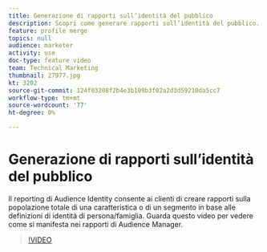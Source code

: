 ```yaml
---
title: Generazione di rapporti sull’identità del pubblico
description: Scopri come generare rapporti sull’identità del pubblico. Questo tipo di reporting in Audience Manager consente di creare rapporti sulla popolazione totale di una caratteristica o di un segmento in base alle definizioni di identità della persona o della famiglia.
feature: profile merge
topics: null
audience: marketer
activity: use
doc-type: feature video
team: Technical Marketing
thumbnail: 27977.jpg
kt: 3202
source-git-commit: 124f03208f2b4e3b109b3f02a2d3d59210da5cc7
workflow-type: tm+mt
source-wordcount: '77'
ht-degree: 0%

---
```



# Generazione di rapporti sull’identità del pubblico

Il reporting di Audience Identity consente ai clienti di creare rapporti sulla popolazione totale di una caratteristica o di un segmento in base alle definizioni di identità di persona/famiglia. Guarda questo video per vedere come si manifesta nei rapporti di Audience Manager.

>[!VIDEO](https://video.tv.adobe.com/v/27977/?quality=12)
